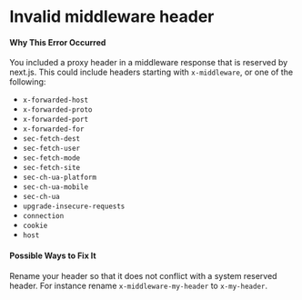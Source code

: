 # Invalid middleware header

#### Why This Error Occurred

You included a proxy header in a middleware response that is reserved by next.js. This could include headers starting with `x-middleware`, or one of the following:

- `x-forwarded-host`
- `x-forwarded-proto`
- `x-forwarded-port`
- `x-forwarded-for`
- `sec-fetch-dest`
- `sec-fetch-user`
- `sec-fetch-mode`
- `sec-fetch-site`
- `sec-ch-ua-platform`
- `sec-ch-ua-mobile`
- `sec-ch-ua`
- `upgrade-insecure-requests`
- `connection`
- `cookie`
- `host`

#### Possible Ways to Fix It

Rename your header so that it does not conflict with a system reserved header. For instance rename `x-middleware-my-header` to `x-my-header`.
